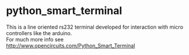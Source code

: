 # python_smart_terminal

This is a line oriented rs232 terminal developed for interaction with micro controllers like the arduino.  
For much more info see http://www.opencircuits.com/Python_Smart_Terminal

